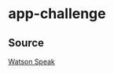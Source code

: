 # app-challenge
<h2>Source</h2>
<a href="https://github.com/watson-developer-cloud/ios-sdk/blob/master/Quickstart.md">Watson Speak</a>

